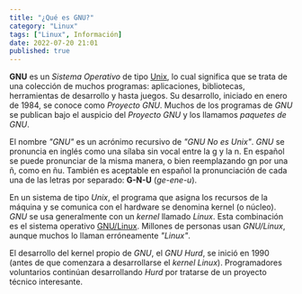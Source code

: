 ```yaml
---
title: "¿Qué es GNU?"
category: "Linux"
tags: ["Linux", Información]
date: 2022-07-20 21:01
published: true
---
```


**GNU** es un *Sistema Operativo* de tipo <a href="Que-es-Unix">Unix</a>, lo cual significa que se trata de una colección de muchos programas: aplicaciones, bibliotecas, herramientas de desarrollo y hasta juegos. Su desarrollo, iniciado en enero de 1984, se conoce como *Proyecto GNU*. Muchos de los programas de *GNU* se publican bajo el auspicio del *Proyecto GNU* y los llamamos *paquetes de GNU*.

El nombre *"GNU"* es un acrónimo recursivo de *"GNU No es Unix"*. *GNU* se pronuncia en inglés como una sílaba sin vocal entre la g y la n. En español se puede pronunciar de la misma manera, o bien reemplazando gn por una ñ, como en ñu. También es aceptable en español la pronunciación de cada una de las letras por separado: **G-N-U** (*ge-ene-u*).

En un sistema de tipo *Unix*, el programa que asigna los recursos de la máquina y se comunica con el hardware se denomina kernel (o núcleo). *GNU* se usa generalmente con un *kernel* llamado *Linux*. Esta combinación es el sistema operativo <a href="Que-es-GNU-Linux">GNU/Linux</a>. Millones de personas usan *GNU/Linux*, aunque muchos lo llaman erróneamente *"Linux"*.

El desarrollo del kernel propio de *GNU*, el *GNU Hurd*, se inició en 1990 (antes de que comenzara a desarrollarse el *kernel Linux*). Programadores voluntarios continúan desarrollando *Hurd* por tratarse de un proyecto técnico interesante.
